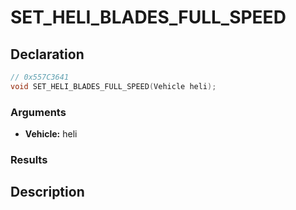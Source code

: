 # SET_HELI_BLADES_FULL_SPEED

## Declaration
```cpp
// 0x557C3641
void SET_HELI_BLADES_FULL_SPEED(Vehicle heli);
```

### Arguments
- **Vehicle:** heli

### Results

## Description
